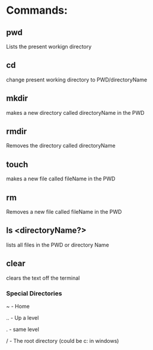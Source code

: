 # Commands:

## pwd
Lists the present workign directory
## cd <directoryName>
change present working directory to PWD/directoryName
## mkdir <directoryName>
makes a new directory called directoryName in the PWD
## rmdir <directoyName>
Removes the directory called directoryName
## touch <fileName>
makes a new file called fileName in the PWD
## rm <fileName>
Removes a new file called fileName in the PWD
## ls <directoryName?>
lists all files in the PWD or directory Name
## clear
clears the text off the terminal

### Special Directories

~ - Home

.. - Up a level

. - same level

/ - The root directory (could be c: in windows)